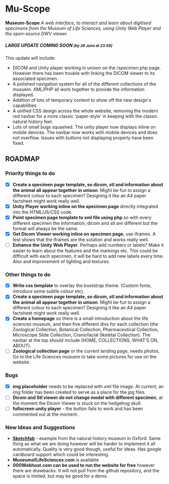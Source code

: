 # Mu-Scope
**Museum-Scope** <em>A web interface, to interact and learn about digitised specimens from the Museum of Life Sciences, using Unity Web Player and the open-source DWV viewer.</em>


##### LARGE UPDATE COMING SOON <small>[by 26 June at 23:59]</small>
This update will include:
- DICOM and Unity player working in unison on the /specimen.php page. However there has been trouble with linking the DICOM viewer to its associated specimen.
- A polished navigation system for all of the different collections of the musuem. XML/PHP all work together to provide the information displayed.
- Addition of lots of temporary content to show off the new design's capabilities.
- A unified CSS design across the whole website, removing the modern red navbar for a more classic 'paper-style' in keeping with the classic natural history feel.
- Lots of small bugs squashed. The unity player now displays inline on mobile devices. The navbar now works with mobile devices and does not overflow. Issues with buttons not displaying properly have been fixed.

## ROADMAP 

### Priority things to do

- [x] **Create a specimen page template, so dicom, stl and information about the animal all appear together in unison**. Might be fun to assign a different colour to each specimen? Designing it like an A4 paper factsheet might work really well.
- [x] **Unity Player working inline on the specimen page** directly integrated into the HTML/JS/CSS code.
- [x] **Point specimen page template to xml file using php** so with every different specimen the information, dicom and stl are different but the format will always be the same.
- [x] **Get Dicom Viewer working inline on specimen page**, use iframes. A test shows that the iframes are the solution and works really well.
- [ ] **Enhance the Unity Web Player**. Perhaps add numbers or labels? Make it easier to learn about the features and the markings etc. This could be difficult with each specimen, it will be hard to add new labels every time. Also and improvement of lighting and textures.

### Other things to do

- [x] **Write css template** to overlay the bootstrap theme. (Custom fonts, introduce some subtle colour etc).
- [x] **Create a specimen page template, so dicom, stl and information about the animal all appear together in unison**. Might be fun to assign a different colour to each specimen? Designing it like an A4 paper factsheet might work really well.
- [x] **Create a homepage** so there is a small introduction about the life sciences museum, and then five different divs for each collection (the Zoological Collection, Botanical Collection, Pharmaceutical Collection, Microscope Slide Collection, Craniofacial Skeletal Collection). The navbar at the top should include (HOME, COLLECTIONS, WHAT’S ON, ABOUT).
- [ ] **Zoological collection page** or the current landing page, needs photos. Go to the Life Sciences musuem to take some pictures for use on the website.

### Bugs

- [x] **img placeholder** needs to be replaced with xml file image. At current, an img folder has been created to serve as a place for the jpg files. 
- [ ] **Dicom and Stl viewer do not change model with different specimen**, at the moment the Dicom Viewer is stuck on the hedgehog skull.
- [ ] **fullscreen unity player** - the button fails to work and has been commented out at the moment.

### New Ideas and Suggestions

- **[Sketchfab](https://sketchfab.com/models/209bffe6866042379a704ce46bb6e632)** - example from the natural history museum in Oxford. Same thing as what we are doing however will be harder to implement it all automatically. Quality is very good though, useful for ideas. Has google cardboard support which could be interesting.
- **MuseumofLifeSciences.com** is available
- **000Webhost.com can be used to run the website for free** however there are drawbacks. It will not pull from the github repository, and the space is limited, but may be good for a demo.
